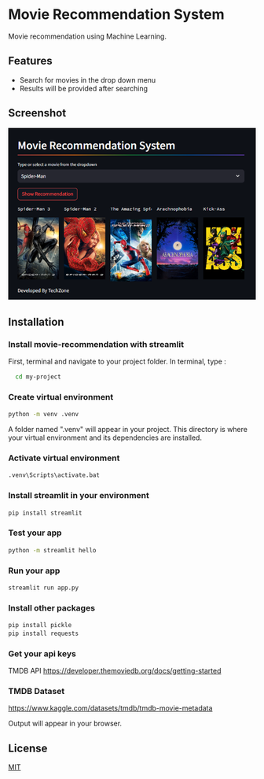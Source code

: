 
# Movie Recommendation System

Movie recommendation using Machine Learning. 

## Features

- Search for movies in the drop down menu
- Results will be provided after searching


## Screenshot

![App Screenshot](Capture.PNG)


## Installation

### Install movie-recommendation with streamlit

First, terminal and navigate to your project folder. In terminal, type :

```bash
  cd my-project
```

### Create virtual environment

```bash
python -m venv .venv
```

A folder named ".venv" will appear in your project. This directory is where your virtual environment and its dependencies are installed.

### Activate virtual environment

```bash
.venv\Scripts\activate.bat
```

### Install streamlit in your environment

```bash
pip install streamlit
```

### Test your app 

```bash
python -m streamlit hello
```

### Run your app 
```bash
streamlit run app.py
```

### Install other packages

```bash
pip install pickle
pip install requests
```

### Get your api keys
TMDB API 
https://developer.themoviedb.org/docs/getting-started

### TMDB Dataset
https://www.kaggle.com/datasets/tmdb/tmdb-movie-metadata

Output will appear in your browser.
## License

[MIT](https://choosealicense.com/licenses/mit/)

